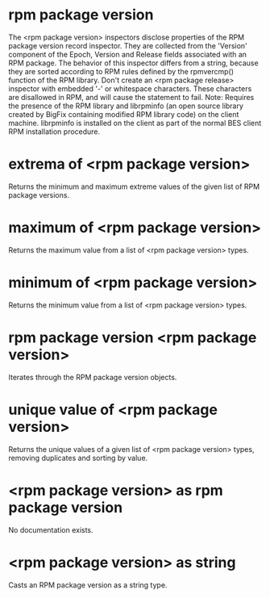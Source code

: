 # rpm package version

The &lt;rpm package version&gt; inspectors disclose properties of the RPM package version record inspector. They are collected from the &#39;Version&#39; component of the Epoch, Version and Release fields associated with an RPM package. The behavior of this inspector differs from a string, because they are sorted according to RPM rules defined by the rpmvercmp() function of the RPM library. Don&#39;t create an &lt;rpm package release&gt; inspector with embedded &#39;-&#39; or whitespace characters. These characters are disallowed in RPM, and will cause the statement to fail. Note: Requires the presence of the RPM library and librpminfo (an open source library created by BigFix containing modified RPM library code) on the client machine. librpminfo is installed on the client as part of the normal BES client RPM installation procedure.

# extrema of &lt;rpm package version&gt;

Returns the minimum and maximum extreme values of the given list of RPM package versions.

# maximum of &lt;rpm package version&gt;

Returns the maximum value from a list of &lt;rpm package version&gt; types.

# minimum of &lt;rpm package version&gt;

Returns the minimum value from a list of &lt;rpm package version&gt; types.

# rpm package version &lt;rpm package version&gt;

Iterates through the RPM package version objects.

# unique value of &lt;rpm package version&gt;

Returns the unique values of a given list of &lt;rpm package version&gt; types, removing duplicates and sorting by value.

# &lt;rpm package version&gt; as rpm package version

No documentation exists.

# &lt;rpm package version&gt; as string

Casts an RPM package version as a string type.
